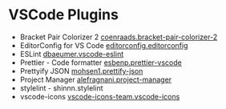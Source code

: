 # VSCode Plugins

* Bracket Pair Colorizer 2 [coenraads.bracket-pair-colorizer-2](https://marketplace.visualstudio.com/items?itemName=CoenraadS.bracket-pair-colorizer-2)	
* EditorConfig for VS Code [editorconfig.editorconfig](https://marketplace.visualstudio.com/items?itemName=EditorConfig.EditorConfig)
* ESLint [dbaeumer.vscode-eslint](https://marketplace.visualstudio.com/items?itemName=dbaeumer.vscode-eslint)
* Prettier - Code formatter [esbenp.prettier-vscode](https://marketplace.visualstudio.com/items?itemName=esbenp.prettier-vscode)
* Prettyify JSON [mohsen1.prettify-json](https://marketplace.visualstudio.com/items?itemName=mohsen1.prettify-json)
* Project Manager [alefragnani.project-manager](https://marketplace.visualstudio.com/items?itemName=alefragnani.project-manager)
* stylelint - shinnn.stylelint
* vscode-icons [vscode-icons-team.vscode-icons](https://marketplace.visualstudio.com/items?itemName=vscode-icons-team.vscode-icons)
